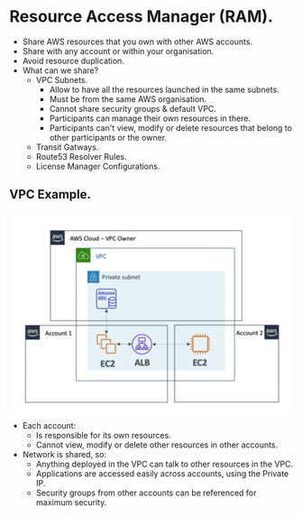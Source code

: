 # **Resource Access Manager (RAM).**

* Share AWS resources that you own with other AWS accounts.
* Share with any account or within your organisation.
* Avoid resource duplication.
* What can we share?
    * VPC Subnets.
        * Allow to have all the resources launched in the same subnets.
        * Must be from the same AWS organisation.
        * Cannot share security groups & default VPC.
        * Participants can manage their own resources in there.
        * Participants can't view, modify or delete resources that belong to other participants or the owner.
    * Transit Gatways.
    * Route53 Resolver Rules.
    * License Manager Configurations.

## **VPC Example.**

<img src='./images/ResourceAccessManagerVPC.png'>

* Each account:
    * Is responsible for its own resources.
    * Cannot view, modify or delete other resources in other accounts.
* Network is shared, so:
    * Anything deployed in the VPC can talk to other resources in the VPC.
    * Applications are accessed easily across accounts, using the Private IP.
    * Security groups from other accounts can be referenced for maximum security.